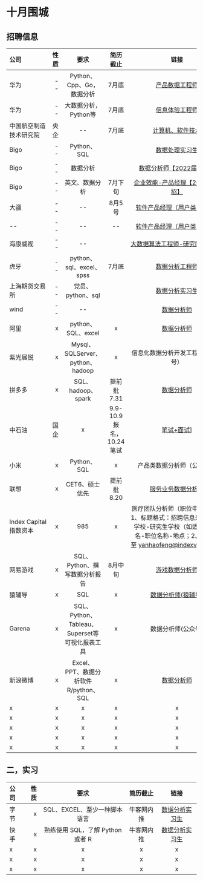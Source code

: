 # 十月围城
## 招聘信息

| 公司 | 性质 | 要求 |简历截止|链接|
| :-----| ----: | :----: |:----:|:----:|
| 华为 | -- | Python、Cpp、Go，数据分析 |7月底|[产品数据工程师](https://career.huawei.com/reccampportal/portal5/campus-recruitment-detail.html?jobId=176092)|
| 华为 | -- | 大数据分析，Python等|7月底|[信息体验工程师](https://career.huawei.com/reccampportal/portal5/campus-recruitment-detail.html?jobId=176086)|
| 中国航空制造技术研究院 | 央企 | --|7月底|[计算机、软件技术](https://bamtri.zhiye.com/zpdetail/230425166#this)|
| Bigo | -- | Python、SQL||[数据处理实习生](https://campus.bigo.sg/campus_apply/bigo/1018/#/job/1704df14-8a07-4fcf-811e-f425b06b516f)|
| Bigo | -- | 数据分析||[数据分析师【2022届校招】](https://campus.bigo.sg/campus_apply/bigo/1018/#/job/0bff8206-1d0d-45d5-a614-ca75e7468994)|
| Bigo | -- | 英文、数据分析|7月下旬|[企业效能-产品经理【2022届校招】](https://campus.bigo.sg/campus_apply/bigo/1018/#/job/dca9e493-de27-46e8-88c8-b966295cfb41)|
| 大疆 | -- | -- |8月5号|[软件产品经理（用户类-北京）](https://we.dji.com/zh-CN/position/detail?positionId=1411995149232701440)
| -- | -- |-- |--|[软件产品经理（用户类-深圳）](https://we.dji.com/zh-CN/position/detail?positionId=1411994877820669952)|
| 海康威视 | -- | --||[大数据算法工程师-研究院（杭州）](https://campushr.hikvision.com/JobDetails.html?id=0312995e16964025af5a8b3d6741d81d&type=0)|
| 虎牙 | -- | python、sql、excel、spss |7月底|[数据分析工程师](https://app.mokahr.com/campus_apply/huya/4112#/job/6502d103-8f9d-4280-bf00-76332790ca25)|
| 上海期货交易所 | -- | 党员、python、sql||[数据分析实习生](https://jobs.51job.com/shanghai-pdxq/133141451.html?s=gsxq_zwlb_gsxqlb&t=17)|
| wind | -- | -- ||[数据分析师](https://www.wind.com.cn/NewSite/jd.html?id=100)|
|阿里|x|python、SQL、excel|x|[数据分析师](https://talent.alibaba.com/campus-position/12725?spm=a1z9iw.13825115.0.0.60663ae7hpcKpq)|
|紫光展锐|x|Mysql、SQLServer、python、hadoop|x|信息化数据分析开发工程师（公众号）|
|拼多多|x|SQL、hadoop、spark|提前批7.31|[数据分析师](https://careers.pinduoduo.com/campus/grad/detail?positionId=64e7a8fa-679c-4e3f-99fa-33e9c5dabc33)|
|中石油|国企|x|9.9-10.9报名，10.24笔试|[笔试+面试](http://www.cnpc.com.cn/cnpc/jrwm/jrwm_index.shtml)]|
|小米|x|Python、SQL|x|产品类数据分析师（公众号）|
|联想|x|CET6、硕士优先|提前批8.20|[服务业务数据分析师](https://talent.lenovo.com.cn/joblist?apply_to=campus)|
|Index Capital指数资本|x|985|x|医疗团队分析师（职位申请方法：1、标题格式：招聘信息来源-本科学校-研究生学校（如适用）-姓名-职位名称-地点；2、简历发至 yanhaofeng@indexvc.com。）|
|网易游戏|x|SQL、Python、撰写数据分析报告|8月中旬|[游戏数据分析师](https://game.campus.163.com/position-detail/348)|
|猿辅导|x|SQL|x|[数据分析师(猿辅导)](http://hr.yuanfudao.com/campus_apply/fenbi/28/#/job/f28445a7-902e-4e96-bc63-f9c1ab45e086)|
|Garena |x|SQL、Python、Tableau、Superset等可视化报表工具|x|数据分析师(公众号)|
|新浪微博|x|Excel、PPT、数据分析软件R/python、SQL|x|[数据分析师](https://career.sina.com.cn/portal/portalposition/detail?id=2524)|
|x|x|x|x|x|
|x|x|x|x|x|
|x|x|x|x|x|
|x|x|x|x|x|
|x|x|x|x|x|
## 二，实习
| 公司 | 性质 | 要求 |简历截止|链接|
| :-----| ----: | :----: |:----:|:----:|
|字节|x|SQL、EXCEL、至少一种脚本语言|牛客网内推|[数据分析实习生](https://jobs.bytedance.com/referral/pc/position?keywords=%E6%95%B0%E6%8D%AE&category=&location=CT_11&project=&type=3&job_hot_flag=&current=1&limit=10&token=MzsxNjIxNDg2MDgzMDE0OzY5MjE1MTI4OTY5NzUzNDEwNjM7MA)|
|快手|x|熟练使用 SQL，了解 Python 或者 R|牛客网内推|[数据分析实习生](https://zhaopin.kuaishou.cn/recruit/e/#/official/trainee/?workLocationCode=Beijing&pageNum=1&name=%E6%95%B0%E6%8D%AE)|
|x|x|x|x|x|
|x|x|x|x|x|
|x|x|x|x|x|
